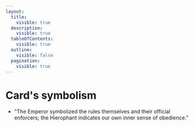 ```yaml
---
layout:
  title:
    visible: true
  description:
    visible: true
  tableOfContents:
    visible: true
  outline:
    visible: false
  pagination:
    visible: true
---
```


# Card's symbolism

* "The Emperor symbolized the rules themselves and their official enforcers; the Hierophant indicates our own inner sense of obedience."
